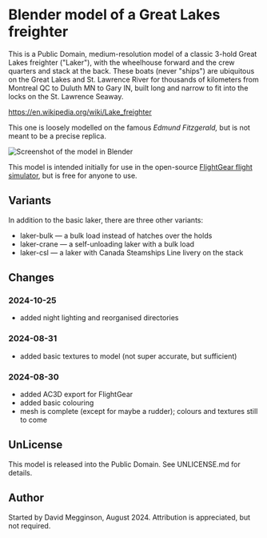 Blender model of a Great Lakes freighter
========================================
This is a Public Domain, medium-resolution model of a classic 3-hold Great Lakes freighter ("Laker"), with the wheelhouse forward and the crew quarters and stack at the back.  These boats (never "ships") are ubiquitous on the Great Lakes and St. Lawrence River for thousands of kilometers from Montreal QC to Duluth MN to Gary IN, built long and narrow to fit into the locks on the St. Lawrence Seaway.

https://en.wikipedia.org/wiki/Lake_freighter

This one is loosely modelled on the famous _Edmund Fitzgerald,_ but is not meant to be a precise replica.

![Screenshot of the model in Blender](https://github.com/user-attachments/assets/bf0b1687-6553-4d26-aa1b-e4da03164126)

This model is intended initially for use in the open-source [FlightGear flight simulator](https://flightgear.org), but is free for anyone to use.


## Variants

In addition to the basic laker, there are three other variants:

- laker-bulk — a bulk load instead of hatches over the holds
- laker-crane — a self-unloading laker with a bulk load
- laker-csl — a laker with Canada Steamships Line livery on the stack


## Changes

### 2024-10-25

- added night lighting and reorganised directories

### 2024-08-31

- added basic textures to model (not super accurate, but sufficient)

### 2024-08-30

- added AC3D export for FlightGear
- added basic colouring
- mesh is complete (except for maybe a rudder); colours and textures still to come


## UnLicense

This model is released into the Public Domain. See UNLICENSE.md for details.


## Author

Started by David Megginson, August 2024.  Attribution is appreciated, but not required.
